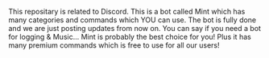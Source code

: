This repositary is related to Discord.
This is a bot called Mint which has many categories and commands which YOU can use. The bot is fully done and we are just posting updates from now on. You can say if you need a bot for logging & Music... Mint is probably the best choice for you! Plus it has many premium commands which is free to use for all our users!
